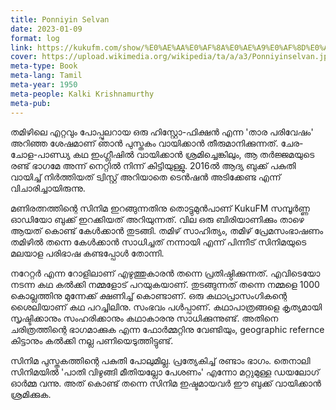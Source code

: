 ```yaml
---
title: Ponniyin Selvan
date: 2023-01-09
format: log
link: https://kukufm.com/show/%E0%AE%AA%E0%AF%8A%E0%AE%A9%E0%AF%8D%E0%AE%A9%E0%AE%BF%E0%AE%AF%E0%AE%BF%E0%AE%A9%E0%AF%8D-%E0%AE%9A%E0%AF%86%E0%AE%B2%E0%AF%8D%E0%AE%B5%E0%AE%A9%E0%AF%8D-%E0%AE%AA%E0%AE%95%E0%AF%81%E0%AE%A4%E0%AE%BF1-%E0%AE%AA%E0%AF%81%E0%AE%A4%E0%AF%81-%E0%AE%B5%E0%AF%86%E0%AE%B3%E0%AF%8D%E0%AE%B3%E0%AE%AE%E0%AF%8D/
cover: https://upload.wikimedia.org/wikipedia/ta/a/a3/Ponniyinselvan.jpg
meta-type: Book
meta-lang: Tamil
meta-year: 1950
meta-people: Kalki Krishnamurthy
meta-pub: 
---
```

തമിഴിലെ എറ്റവും പോപ്പുലറായ ഒരു ഹിസ്റ്റോ-ഫിക്ഷൻ എന്ന 'താര പരിവേഷം' അറിഞ്ഞ ശേഷമാണ് ഞാൻ പുസ്തകം വായിക്കാൻ തീരുമാനിക്കുന്നത്. ചേര-ചോള-പാണ്ഡ്യ കഥ ഇംഗ്ലീഷിൽ വായിക്കാൻ ശ്രമിച്ചെങ്കിലും, ആ തർജ്ജമയുടെ രണ്ട് ഭാഗമേ അന്ന് നെറ്റിൽ നിന്ന് കിട്ടിയുള്ളു. 2016ൽ ആദ്യ ബുക്ക് പകുതി വായിച്ച് നിർത്തിയത് ട്വിസ്റ്റ് അറിയാതെ ടെൻഷൻ അടിക്കേണ്ട എന്ന് വിചാരിച്ചായിരുന്നു.


മണിരത്നത്തിന്റെ സിനിമ ഇറങ്ങുന്നതിനു തൊട്ടുമുൻപാണ് KukuFM സമ്പൂർണ്ണ ഓഡിയോ ബുക്ക് ഇറക്കിയത് അറിയുന്നത്. വില ഒരു ബിരിയാണിക്കും താഴെ ആയത് കൊണ്ട് കേൾക്കാൻ തുടങ്ങി. തമിഴ് സാഹിത്യം, തമിഴ് പ്രേമസംഭാഷണം തമിഴിൽ തന്നെ കേൾക്കാൻ സാധിച്ചത് നന്നായി എന്ന് പിന്നീട് സിനിമയുടെ മലയാള പരിഭാഷ കണ്ടപ്പോൾ തോന്നി. 

നറേറ്റർ എന്ന റോളിലാണ് എഴുത്തുകാരൻ തന്നെ പ്രതിഷ്ഠിക്കുന്നത്. എവിടെയോ നടന്ന കഥ കൽക്കി നമ്മളോട് പറയുകയാണ്. തുടങ്ങുന്നത് തന്നെ നമ്മളെ 1000 കൊല്ലത്തിനു മുന്നേക്ക് ക്ഷണിച്ച് കൊണ്ടാണ്. ഒരു കഥാപ്രാസംഗികന്റെ ശൈലിയാണ് കഥ പറച്ചിലിനു. സംഭവം പൾപ്പാണ്. കഥാപാത്രങ്ങളെ കൃത്യമായി സൃഷ്ടിക്കാനും സംഹരിക്കാനും കഥാകാരനു സാധിക്കുന്നുണ്ട്. അതിനെ ചരിത്രത്തിന്റെ ഭാഗമാക്കുക എന്ന ഫോർമ്മറ്റിനു വേണ്ടിയും, geographic refernce കിട്ടാനും കൽക്കി നല്ല പണിയെടുത്തിട്ടുണ്ട്.  

സിനിമ പുസ്തകത്തിന്റെ പകുതി പോലുമില്ല. പ്രത്യേകിച്ച് രണ്ടാം ഭാഗം. തെനാലി സിനിമയിൽ 'പാതി വിഴുങ്ങി മീതിയല്ലോ പേശണം' എന്നോ മറ്റുമുള്ള ഡയലോഗ് ഓർമ്മ വന്നു. അത് കൊണ്ട് തന്നെ സിനിമ ഇഷ്ടമായവർ ഈ ബുക്ക് വായിക്കാൻ ശ്രമിക്കുക. 